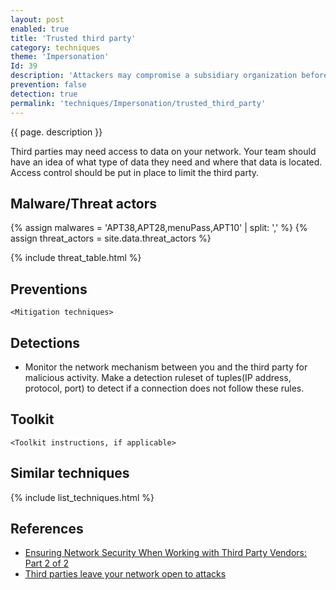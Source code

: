 ```yaml
---
layout: post
enabled: true
title: 'Trusted third party'
category: techniques
theme: 'Impersonation'
Id: 39
description: 'Attackers may compromise a subsidiary organization before moving into the parent organization.'
prevention: false
detection: true
permalink: 'techniques/Impersonation/trusted_third_party'
---
```

{{ page. description }}

Third parties may need access to data on your network. Your team should have an idea of what type of data they need and where that data is located. Access control should be put in place to limit the third party.

## Malware/Threat actors

<!-- Threat actors table -->
{% assign malwares = 'APT38,APT28,menuPass,APT10' | split: ',' %}
{% assign threat_actors = site.data.threat_actors %}

{% include threat_table.html %}

## Preventions

`<Mitigation techniques>`

## Detections

* Monitor the network mechanism between you and the third party for malicious activity. Make a detection ruleset of tuples(IP address, protocol, port) to detect if a connection does not follow these rules.

## Toolkit

`<Toolkit instructions, if applicable>`

## Similar techniques

{% include list_techniques.html %}


## References

* [Ensuring Network Security When Working with Third Party Vendors: Part 2 of 2](https://www.algosec.com/blog/ensuring-network-security-working-third-party-vendors-part-2-2/)
* [Third parties leave your network open to attacks](https://www.networkworld.com/article/3194832/security/third-parties-leave-your-network-open-to-attacks.html)
